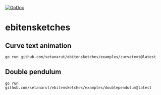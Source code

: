 [![GoDoc](https://godoc.org/github.com/setanarut/ebitensketches?status.svg)](https://pkg.go.dev/github.com/setanarut/ebitensketches)

# ebitensketches

## Curve text animation

```console
go run github.com/setanarut/ebitensketches/examples/curvetext@latest
```

## Double pendulum

```console
go run github.com/setanarut/ebitensketches/examples/doublependulum@latest
```